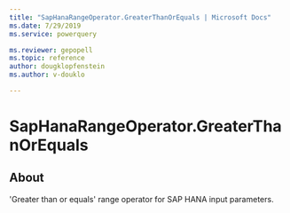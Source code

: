 ```yaml
---
title: "SapHanaRangeOperator.GreaterThanOrEquals | Microsoft Docs"
ms.date: 7/29/2019
ms.service: powerquery

ms.reviewer: gepopell
ms.topic: reference
author: dougklopfenstein
ms.author: v-douklo

---
```

# SapHanaRangeOperator.GreaterThanOrEquals
  
## About  
'Greater than or equals' range operator for SAP HANA input parameters.  
  
